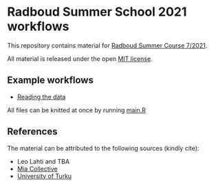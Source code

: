 # Radboud Summer School 2021 workflows

This repository contains material for [Radboud Summer Course 7/2021](https://www.ru.nl/radboudsummerschool/courses/2021/brain-bacteria-behaviour/).

All material is released under the open [MIT license](LICENSE).


## Example workflows

 * [Reading the data](import.md)


All files can be knitted at once by running [main.R](main.R)

## References 

The material can be attributed to the following sources (kindly cite):

 * Leo Lahti and TBA
 * [Mia Collective](microbiome.github.io)
 * [University of Turku](datascience.utu.fi)



